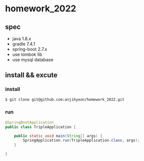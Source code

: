 # homework_2022



## spec
- java 1.8.x
- gradle 7.4.1
- spring-boot 2.7.x
- use lombok lib
- use mysql database


## install && excute

### install
```bash
$ git clone git@github.com:anjihyeon/homework_2022.git
```

### run
```java
@SpringBootApplication
public class TripleApplication {

	public static void main(String[] args) {
		SpringApplication.run(TripleApplication.class, args);
	}

}
```
